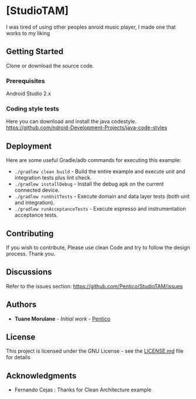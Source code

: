 # [StudioTAM]

I was tired of using other peoples anroid music player, I made one that works to my liking 

## Getting Started

Clone or download the source code.

### Prerequisites

Android Studio 2.x

### Coding style tests

Here you can download and install the java codestyle.
https://github.com/ndroid-Development-Projects/java-code-styles


## Deployment

Here are some useful Gradle/adb commands for executing this example:

 * `./gradlew clean build` - Build the entire example and execute unit and integration tests plus lint check.
 * `./gradlew installDebug` - Install the debug apk on the current connected device.
 * `./gradlew runUnitTests` - Execute domain and data layer tests (both unit and integration).
 * `./gradlew runAcceptanceTests` - Execute espresso and instrumentation acceptance tests.
 

## Contributing
If you wish to contribute, Please use clean Code and try to follow the design process. Thank you.

Discussions
-----------------

Refer to the issues section: https://github.com/Pentico/StudioTAM/issues

## Authors

* **Tuane Morulane** - *Initial work* - [Pentico](https://github.com/Pentico)

## License

This project is licensed under the GNU License - see the [LICENSE.md](LICENSE.md) file for details

## Acknowledgments

* Fernando Cejas : Thanks for Clean Architecture example
